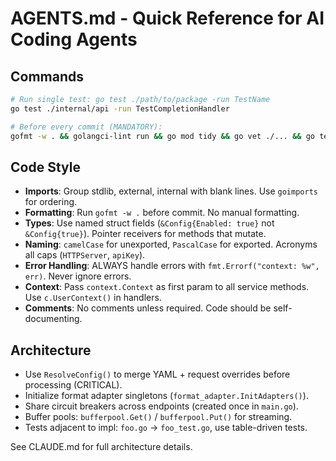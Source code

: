 # AGENTS.md - Quick Reference for AI Coding Agents

## Commands
```bash
# Run single test: go test ./path/to/package -run TestName
go test ./internal/api -run TestCompletionHandler

# Before every commit (MANDATORY):
gofmt -w . && golangci-lint run && go mod tidy && go vet ./... && go test ./...
```

## Code Style
- **Imports**: Group stdlib, external, internal with blank lines. Use `goimports` for ordering.
- **Formatting**: Run `gofmt -w .` before commit. No manual formatting.
- **Types**: Use named struct fields (`&Config{Enabled: true}` not `&Config{true}`). Pointer receivers for methods that mutate.
- **Naming**: `camelCase` for unexported, `PascalCase` for exported. Acronyms all caps (`HTTPServer`, `apiKey`).
- **Error Handling**: ALWAYS handle errors with `fmt.Errorf("context: %w", err)`. Never ignore errors.
- **Context**: Pass `context.Context` as first param to all service methods. Use `c.UserContext()` in handlers.
- **Comments**: No comments unless required. Code should be self-documenting.

## Architecture
- Use `ResolveConfig()` to merge YAML + request overrides before processing (CRITICAL).
- Initialize format adapter singletons (`format_adapter.InitAdapters()`).
- Share circuit breakers across endpoints (created once in `main.go`).
- Buffer pools: `bufferpool.Get()` / `bufferpool.Put()` for streaming.
- Tests adjacent to impl: `foo.go` → `foo_test.go`, use table-driven tests.

See CLAUDE.md for full architecture details.
